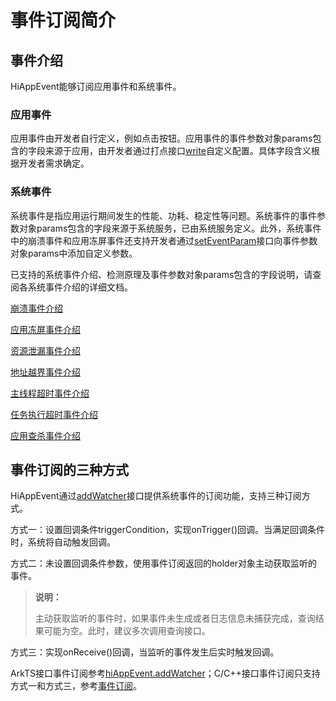 # 事件订阅简介

<!--Kit: Performance Analysis Kit-->
<!--Subsystem: HiviewDFX-->
<!--Owner: @liujiaxing2024-->
<!--Designer: @junjie_shi-->
<!--Tester: @gcw_KuLfPSbe-->
<!--Adviser: @foryourself-->

## 事件介绍

HiAppEvent能够订阅应用事件和系统事件。

### 应用事件

应用事件由开发者自行定义，例如点击按钮。应用事件的事件参数对象params包含的字段来源于应用，由开发者通过打点接口[write](../reference/apis-performance-analysis-kit/js-apis-hiviewdfx-hiappevent.md#hiappeventwrite-1)自定义配置。具体字段含义根据开发者需求确定。

### 系统事件

系统事件是指应用运行期间发生的性能、功耗、稳定性等问题。系统事件的事件参数对象params包含的字段来源于系统服务，已由系统服务定义。此外，系统事件中的崩溃事件和应用冻屏事件还支持开发者通过[setEventParam](../reference/apis-performance-analysis-kit/js-apis-hiviewdfx-hiappevent.md#hiappeventseteventparam12)接口向事件参数对象params中添加自定义参数。

已支持的系统事件介绍、检测原理及事件参数对象params包含的字段说明，请查阅各系统事件介绍的详细文档。

[崩溃事件介绍](hiappevent-watcher-crash-events.md)

[应用冻屏事件介绍](hiappevent-watcher-freeze-events.md)

[资源泄漏事件介绍](hiappevent-watcher-resourceleak-events.md)

[地址越界事件介绍](hiappevent-watcher-address-sanitizer-events.md)

[主线程超时事件介绍](hiappevent-watcher-mainthreadjank-events.md)

[任务执行超时事件介绍](hiappevent-watcher-apphicollie-events.md)

[应用查杀事件介绍](hiappevent-watcher-app-killed-events.md)

<!--RP1-->
<!--RP1End-->

## 事件订阅的三种方式

HiAppEvent通过[addWatcher](../reference/apis-performance-analysis-kit/js-apis-hiviewdfx-hiappevent.md#hiappeventaddwatcher)接口提供系统事件的订阅功能，支持三种订阅方式。

方式一：设置回调条件triggerCondition，实现onTrigger()回调。当满足回调条件时，系统将自动触发回调。

方式二：未设置回调条件参数，使用事件订阅返回的holder对象主动获取监听的事件。

> **说明：**
>
> 主动获取监听的事件时，如果事件未生成或者日志信息未捕获完成，查询结果可能为空。此时，建议多次调用查询接口。

方式三：实现onReceive()回调，当监听的事件发生后实时触发回调。

ArkTS接口事件订阅参考[hiAppEvent.addWatcher](../reference/apis-performance-analysis-kit/js-apis-hiviewdfx-hiappevent.md#hiappeventaddwatcher)；C/C++接口事件订阅只支持方式一和方式三，参考[事件订阅](hiappevent-watcher-app-events-ndk.md#步骤二订阅事件)。
